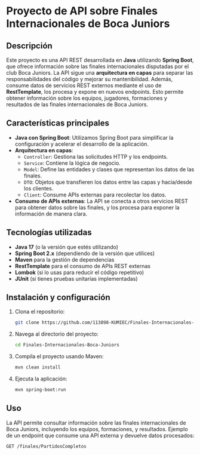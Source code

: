 # Proyecto de API sobre Finales Internacionales de Boca Juniors

## Descripción

Este proyecto es una API REST desarrollada en **Java** utilizando **Spring Boot**, que ofrece información sobre las finales internacionales disputadas por el club Boca Juniors. La API sigue una **arquitectura en capas** para separar las responsabilidades del código y mejorar su mantenibilidad. Además, consume datos de servicios REST externos mediante el uso de **RestTemplate**, los procesa y expone en nuevos endpoints. Esto permite obtener información sobre los equipos, jugadores, formaciones y resultados de las finales internacionales de Boca Juniors.

## Características principales

- **Java con Spring Boot**: Utilizamos Spring Boot para simplificar la configuración y acelerar el desarrollo de la aplicación.
- **Arquitectura en capas**: 
  - `Controller`: Gestiona las solicitudes HTTP y los endpoints.
  - `Service`: Contiene la lógica de negocio.
  - `Model`: Define las entidades y clases que representan los datos de las finales.
  - `DTO`: Objetos que transfieren los datos entre las capas y hacia/desde los clientes.
  - `Client`: Consume APIs externas para recolectar los datos.
- **Consumo de APIs externas**: La API se conecta a otros servicios REST para obtener datos sobre las finales, y los procesa para exponer la información de manera clara.

## Tecnologías utilizadas

- **Java 17** (o la versión que estés utilizando)
- **Spring Boot 2.x** (dependiendo de la versión que utilices)
- **Maven** para la gestión de dependencias
- **RestTemplate** para el consumo de APIs REST externas
- **Lombok** (si lo usas para reducir el código repetitivo)
- **JUnit** (si tienes pruebas unitarias implementadas)

## Instalación y configuración

1. Clona el repositorio:
   ```bash
   git clone https://github.com/113898-KUMIEC/Finales-Internacionales-Boca-Juniors.git
   ```

2. Navega al directorio del proyecto:
   ```bash
   cd Finales-Internacionales-Boca-Juniors
   ```

3. Compila el proyecto usando Maven:
   ```bash
   mvn clean install
   ```

4. Ejecuta la aplicación:
   ```bash
   mvn spring-boot:run
   ```

## Uso

La API permite consultar información sobre las finales internacionales de Boca Juniors, incluyendo los equipos, formaciones, y resultados. Ejemplo de un endpoint que consume una API externa y devuelve datos procesados:

```bash
GET /finales/PartidosCompletos
```
